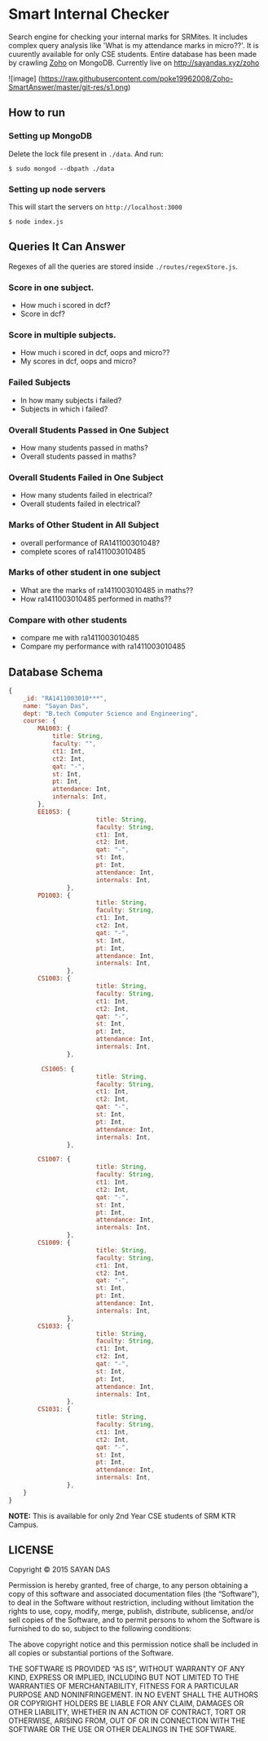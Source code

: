 # Smart Internal Checker

Search engine for checking your internal marks for SRMites. It includes complex query analysis like 'What is my attendance marks in micro??'. It is cuurently available for only CSE students. Entire database has been made by crawling [Zoho](https://creator.zohopublic.com/srm_university/attendance-2015-16/view-perma/Student_Status/H2rQs63qk22E9xdk1PAnBnNqzuFfgZMtD9yN5RkfuA7V6RsCdOfxxXeXjud80upTEZgQxjPJR3b0ffxU49rYOSr7fpaa9g1hRZmd/studentID=2727643000005460843) on MongoDB.
Currently live on http://sayandas.xyz/zoho
 
![image] (https://raw.githubusercontent.com/poke19962008/Zoho-SmartAnswer/master/git-res/s1.png)

## How to run

### Setting up MongoDB

Delete the lock file present in `./data`. And run:

```
$ sudo mongod --dbpath ./data
```

### Setting up node servers

This will start the servers on `http://localhost:3000`


```
$ node index.js
```

## Queries It Can Answer

Regexes of all the queries are stored inside `./routes/regexStore.js`.

### Score in one subject. 

-  How much i scored in dcf?
-  Score in dcf?

### Score in multiple subjects.

- How much i scored in dcf, oops and micro??
- My scores in dcf, oops and micro?

### Failed Subjects

- In how many subjects i failed?
- Subjects in which i failed?


### Overall Students Passed in One Subject

- How many students passed in maths?
- Overall students passed in maths?

### Overall Students Failed in One Subject

- How many students failed in electrical?
- Overall students failed in electrical?

### Marks of Other Student in All Subject

- overall performance of RA141100301048?
- complete scores of ra1411003010485

### Marks of other student in one subject

- What are the marks of ra1411003010485 in maths??
- How ra1411003010485 performed in maths??

### Compare with other students

- compare me with ra1411003010485
- Compare my performance with ra1411003010485

## Database Schema

```javascript
{
	_id: "RA1411003010***",
	name: "Sayan Das",
	dept: "B.tech Computer Science and Engineering",
	course: {
		MA1003: {
			title: String,
			faculty: "",
			ct1: Int,
			ct2: Int,
			qat: "-",
			st: Int,
			pt: Int,
			attendance: Int,
			internals: Int,
		},
 		EE1053: {
                        title: String,
                        faculty: String,
                        ct1: Int,
                        ct2: Int,
                        qat: "-",
                        st: Int,
                        pt: Int,
                        attendance: Int,
                        internals: Int,
                },
 		PD1003: {
                        title: String,
                        faculty: String,
                        ct1: Int,
                        ct2: Int,
                        qat: "-",
                        st: Int,
                        pt: Int,
                        attendance: Int,
                        internals: Int,
                },
 		CS1003: {
                        title: String,
                        faculty: String,
                        ct1: Int,
                        ct2: Int,
                        qat: "-",
                        st: Int,
                        pt: Int,
                        attendance: Int,
                        internals: Int,
                },

		 CS1005: {
                        title: String,
                        faculty: String,
                        ct1: Int,
                        ct2: Int,
                        qat: "-",
                        st: Int,
                        pt: Int,
                        attendance: Int,
                        internals: Int,
                },

 		CS1007: {
                        title: String,
                        faculty: String,
                        ct1: Int,
                        ct2: Int,
                        qat: "-",
                        st: Int,
                        pt: Int,
                        attendance: Int,
                        internals: Int,
                },
 		CS1009: {
                        title: String,
                        faculty: String,
                        ct1: Int,
                        ct2: Int,
                        qat: "-",
                        st: Int,
                        pt: Int,
                        attendance: Int,
                        internals: Int,
                },
		CS1033: {
                        title: String,
                        faculty: String,
                        ct1: Int,
                        ct2: Int,
                        qat: "-",
                        st: Int,
                        pt: Int,
                        attendance: Int,
                        internals: Int,
                },
 		CS1031: {
                        title: String,
                        faculty: String,
                        ct1: Int,
                        ct2: Int,
                        qat: "-",
                        st: Int,
                        pt: Int,
                        attendance: Int,
                        internals: Int,
                },
	}
}
```


**NOTE:** This is available for only 2nd Year CSE students of SRM KTR Campus.


## LICENSE

Copyright © 2015 SAYAN DAS

Permission is hereby granted, free of charge, to any person obtaining a copy of this software and associated documentation files (the “Software”), to deal in the Software without restriction, including without limitation the rights to use, copy, modify, merge, publish, distribute, sublicense, and/or sell copies of the Software, and to permit persons to whom the Software is furnished to do so, subject to the following conditions:

The above copyright notice and this permission notice shall be included in all copies or substantial portions of the Software.

THE SOFTWARE IS PROVIDED “AS IS”, WITHOUT WARRANTY OF ANY KIND, EXPRESS OR IMPLIED, INCLUDING BUT NOT LIMITED TO THE WARRANTIES OF MERCHANTABILITY, FITNESS FOR A PARTICULAR PURPOSE AND NONINFRINGEMENT. IN NO EVENT SHALL THE AUTHORS OR COPYRIGHT HOLDERS BE LIABLE FOR ANY CLAIM, DAMAGES OR OTHER LIABILITY, WHETHER IN AN ACTION OF CONTRACT, TORT OR OTHERWISE, ARISING FROM, OUT OF OR IN CONNECTION WITH THE SOFTWARE OR THE USE OR OTHER DEALINGS IN THE SOFTWARE. 
